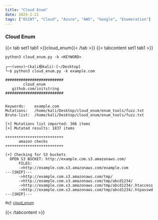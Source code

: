 ```yaml
---
title: "Cloud Enum"
date: 2025-2-21
tags: ["OSINT", "Cloud", "Azure", "AWS", "Google", "Enumeration"]
---
```


### Cloud Enum

{{< tab set1 tab1 >}}cloud_enum{{< /tab >}}
{{< tabcontent set1 tab1 >}}

```console
python3 cloud_enum.py -k <KEYWORD>
```

```console {class="sample-code"}
┌──(venv)─(kali㉿kali)-[~/Desktop]
└─$ python3 cloud_enum.py -k example.com

##########################
        cloud_enum
   github.com/initstring
##########################


Keywords:    example.com
Mutations:   /home/kali/Desktop/cloud_enum/enum_tools/fuzz.txt
Brute-list:  /home/kali/Desktop/cloud_enum/enum_tools/fuzz.txt

[+] Mutations list imported: 306 items
[+] Mutated results: 1837 items

++++++++++++++++++++++++++
      amazon checks
++++++++++++++++++++++++++

[+] Checking for S3 buckets
  OPEN S3 BUCKET: http://example.com.s3.amazonaws.com/
      FILES:
      ->http://example.com.s3.amazonaws.com/example.com
---[SNIP]---
      ->http://example.com.s3.amazonaws.com/tmp/
      ->http://example.com.s3.amazonaws.com/tmp/abcd1234/
      ->http://example.com.s3.amazonaws.com/tmp/abcd1234/.htaccess
      ->http://example.com.s3.amazonaws.com/tmp/abcd1234/.htpasswd
---[SNIP]---
```

<small>*Ref: [cloud_enum](https://github.com/initstring/cloud_enum)*</small>

{{< /tabcontent >}}
